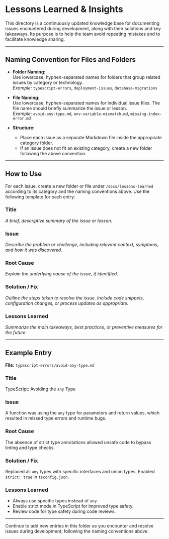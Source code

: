 # Lessons Learned & Insights

This directory is a continuously updated knowledge base for documenting issues encountered during development, along with their solutions and key takeaways. Its purpose is to help the team avoid repeating mistakes and to facilitate knowledge sharing.

---

## Naming Convention for Files and Folders

- **Folder Naming:**  
  Use lowercase, hyphen-separated names for folders that group related issues by category or technology.  
  _Example:_ `typescript-errors`, `deployment-issues`, `database-migrations`

- **File Naming:**  
  Use lowercase, hyphen-separated names for individual issue files. The file name should briefly summarize the issue or lesson.  
  _Example:_ `avoid-any-type.md`, `env-variable-mismatch.md`, `missing-index-error.md`

- **Structure:**
  - Place each issue as a separate Markdown file inside the appropriate category folder.
  - If an issue does not fit an existing category, create a new folder following the above convention.

---

## How to Use

For each issue, create a new folder or file under `/docs/lessons-learned` according to its category and the naming conventions above. Use the following template for each entry:

### Title

_A brief, descriptive summary of the issue or lesson._

### Issue

_Describe the problem or challenge, including relevant context, symptoms, and how it was discovered._

### Root Cause

_Explain the underlying cause of the issue, if identified._

### Solution / Fix

_Outline the steps taken to resolve the issue. Include code snippets, configuration changes, or process updates as appropriate._

### Lessons Learned

_Summarize the main takeaways, best practices, or preventive measures for the future._

---

## Example Entry

**File:** `typescript-errors/avoid-any-type.md`

### Title

TypeScript: Avoiding the `any` Type

### Issue

A function was using the `any` type for parameters and return values, which resulted in missed type errors and runtime bugs.

### Root Cause

The absence of strict type annotations allowed unsafe code to bypass linting and type checks.

### Solution / Fix

Replaced all `any` types with specific interfaces and union types. Enabled `strict: true` in `tsconfig.json`.

### Lessons Learned

- Always use specific types instead of `any`.
- Enable strict mode in TypeScript for improved type safety.
- Review code for type safety during code reviews.

---

Continue to add new entries in this folder as you encounter and resolve issues during development, following the naming conventions above.
